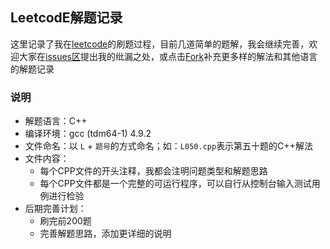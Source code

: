 ## LeetcodE解题记录
这里记录了我在[leetcode](https://leetcode-cn.com/)的刷题过程，目前几道简单的题解，我会继续完善，欢迎大家在[issues区]()提出我的纰漏之处，或点击[Fork]()补充更多样的解法和其他语言的解题记录 

### 说明
* 解题语言：C++
* 编译环境：gcc (tdm64-1) 4.9.2
* 文件命名：以 `L` + `题号`的方式命名；如：`L050.cpp`表示第五十题的C++解法
* 文件内容：
    * 每个CPP文件的开头注释，我都会注明问题类型和解题思路
    * 每个CPP文件都是一个完整的可运行程序，可以自行从控制台输入测试用例进行检验
* 后期完善计划：
    * 刷完前200题
    * 完善解题思路，添加更详细的说明
